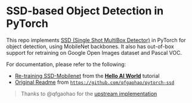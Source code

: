 # SSD-based Object Detection in PyTorch

This repo implements [SSD (Single Shot MultiBox Detector)](https://arxiv.org/abs/1512.02325) in PyTorch for object detection, using MobileNet backbones.  It also has out-of-box support for retraining on Google Open Images dataset and Pascal VOC.  

For documentation, please refer to the following:
* [Re-training SSD-Mobilenet](https://github.com/dusty-nv/jetson-inference/blob/master/docs/pytorch-ssd.md) from the **[Hello AI World](https://github.com/dusty-nv/jetson-inference/tree/master#training)** tutorial <br/>
* [Original Readme](https://github.com/qfgaohao/pytorch-ssd) from [`https://github.com/qfgaohao/pytorch-ssd`](https://github.com/qfgaohao/pytorch-ssd)

> Thanks to @qfgaohao for the [upstream implementation](https://github.com/qfgaohao/pytorch-ssd)
